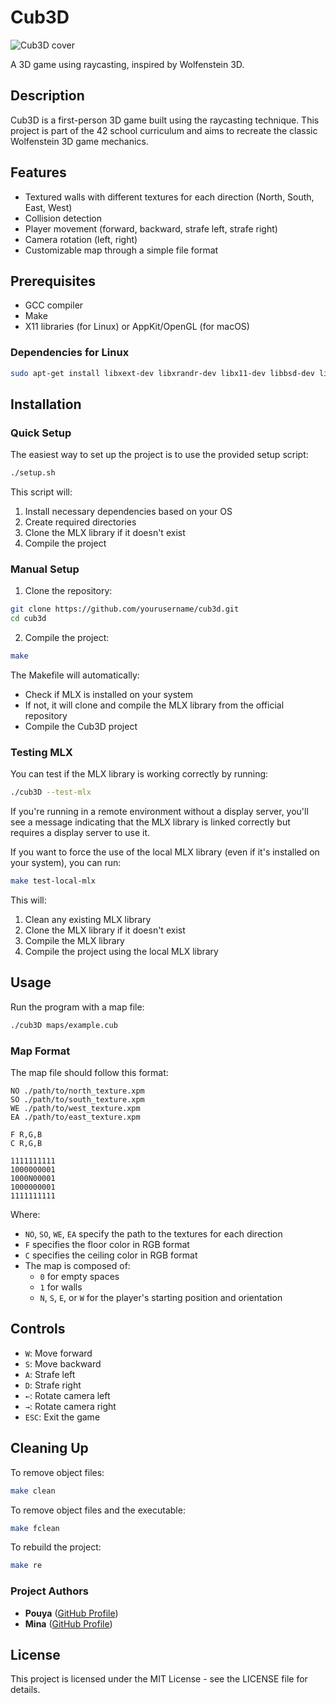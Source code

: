 # Cub3D
![Cub3D cover](https://media1.giphy.com/media/v1.Y2lkPTc5MGI3NjExOWJ0NG92Nnh1cnBlY281djA1Njk5MG5keGV3bXl5Yzl6dHg5Nzd0eiZlcD12MV9pbnRlcm5hbF9naWZfYnlfaWQmY3Q9Zw/dKa9QCD0n7JeRRui8o/giphy.gif)

A 3D game using raycasting, inspired by Wolfenstein 3D.

## Description

Cub3D is a first-person 3D game built using the raycasting technique. This project is part of the 42 school curriculum and aims to recreate the classic Wolfenstein 3D game mechanics.

## Features

- Textured walls with different textures for each direction (North, South, East, West)
- Collision detection
- Player movement (forward, backward, strafe left, strafe right)
- Camera rotation (left, right)
- Customizable map through a simple file format

## Prerequisites

- GCC compiler
- Make
- X11 libraries (for Linux) or AppKit/OpenGL (for macOS)

### Dependencies for Linux

```bash
sudo apt-get install libxext-dev libxrandr-dev libx11-dev libbsd-dev libssl-dev
```

## Installation

### Quick Setup

The easiest way to set up the project is to use the provided setup script:

```bash
./setup.sh
```

This script will:
1. Install necessary dependencies based on your OS
2. Create required directories
3. Clone the MLX library if it doesn't exist
4. Compile the project

### Manual Setup

1. Clone the repository:

```bash
git clone https://github.com/yourusername/cub3d.git
cd cub3d
```

2. Compile the project:

```bash
make
```

The Makefile will automatically:
- Check if MLX is installed on your system
- If not, it will clone and compile the MLX library from the official repository
- Compile the Cub3D project

### Testing MLX

You can test if the MLX library is working correctly by running:

```bash
./cub3D --test-mlx
```

If you're running in a remote environment without a display server, you'll see a message indicating that the MLX library is linked correctly but requires a display server to use it.

If you want to force the use of the local MLX library (even if it's installed on your system), you can run:

```bash
make test-local-mlx
```

This will:
1. Clean any existing MLX library
2. Clone the MLX library if it doesn't exist
3. Compile the MLX library
4. Compile the project using the local MLX library

## Usage

Run the program with a map file:

```bash
./cub3D maps/example.cub
```

### Map Format

The map file should follow this format:

```
NO ./path/to/north_texture.xpm
SO ./path/to/south_texture.xpm
WE ./path/to/west_texture.xpm
EA ./path/to/east_texture.xpm

F R,G,B
C R,G,B

1111111111
1000000001
1000N00001
1000000001
1111111111
```

Where:
- `NO`, `SO`, `WE`, `EA` specify the path to the textures for each direction
- `F` specifies the floor color in RGB format
- `C` specifies the ceiling color in RGB format
- The map is composed of:
  - `0` for empty spaces
  - `1` for walls
  - `N`, `S`, `E`, or `W` for the player's starting position and orientation

## Controls

- `W`: Move forward
- `S`: Move backward
- `A`: Strafe left
- `D`: Strafe right
- `←`: Rotate camera left
- `→`: Rotate camera right
- `ESC`: Exit the game

## Cleaning Up

To remove object files:

```bash
make clean
```

To remove object files and the executable:

```bash
make fclean
```

To rebuild the project:

```bash
make re
```



### Project Authors
- **Pouya** ([GitHub Profile](https://github.com/your-github))  
- **Mina** ([GitHub Profile](https://github.com/mina-houshmand))
   
## License

This project is licensed under the MIT License - see the LICENSE file for details. 
